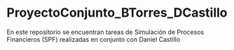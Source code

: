 # ProyectoConjunto_BTorres_DCastillo
En este repositorio se encuentran tareas de Simulación de Procesos Financieros (SPF) realizadas en conjunto con Daniel Castillo
